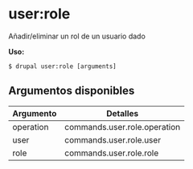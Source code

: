 # user:role
Añadir/eliminar un rol de un usuario dado

**Uso:**
```
$ drupal user:role [arguments]
```

## Argumentos disponibles
Argumento | Detalles
---------|-------------
operation | commands.user.role.operation
user | commands.user.role.user
role | commands.user.role.role
